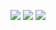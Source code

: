 ![](http://github-profile-summary-cards.vercel.app/api/cards/profile-details?username=uzairlive&theme=github_dark)
![](http://github-profile-summary-cards.vercel.app/api/cards/stats?username=uzairlive&theme=github_dark)
![](http://github-profile-summary-cards.vercel.app/api/cards/repos-per-language?username=uzairlive&theme=github_dark)
